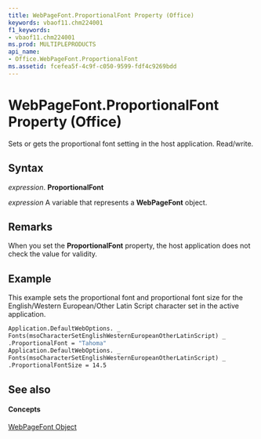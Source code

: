```yaml
---
title: WebPageFont.ProportionalFont Property (Office)
keywords: vbaof11.chm224001
f1_keywords:
- vbaof11.chm224001
ms.prod: MULTIPLEPRODUCTS
api_name:
- Office.WebPageFont.ProportionalFont
ms.assetid: fcefea5f-4c9f-c050-9599-fdf4c9269bdd
---
```



# WebPageFont.ProportionalFont Property (Office)

Sets or gets the proportional font setting in the host application. Read/write.


## Syntax

 _expression_. **ProportionalFont**

 _expression_ A variable that represents a **WebPageFont** object.


## Remarks

When you set the  **ProportionalFont** property, the host application does not check the value for validity.


## Example

This example sets the proportional font and proportional font size for the English/Western European/Other Latin Script character set in the active application.


```vb
Application.DefaultWebOptions. _ 
Fonts(msoCharacterSetEnglishWesternEuropeanOtherLatinScript) _ 
.ProportionalFont = "Tahoma" 
Application.DefaultWebOptions. _ 
Fonts(msoCharacterSetEnglishWesternEuropeanOtherLatinScript) _ 
.ProportionalFontSize = 14.5
```


## See also


#### Concepts


[WebPageFont Object](webpagefont-object-office.md)

